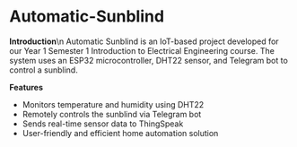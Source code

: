 # Automatic-Sunblind
**Introduction**\n
Automatic Sunblind is an IoT-based project developed for our Year 1 Semester 1 Introduction to Electrical Engineering course. The system uses an ESP32 microcontroller, DHT22 sensor, and Telegram bot to control a sunblind.

**Features**
- Monitors temperature and humidity using DHT22
- Remotely controls the sunblind via Telegram bot
- Sends real-time sensor data to ThingSpeak
- User-friendly and efficient home automation solution
